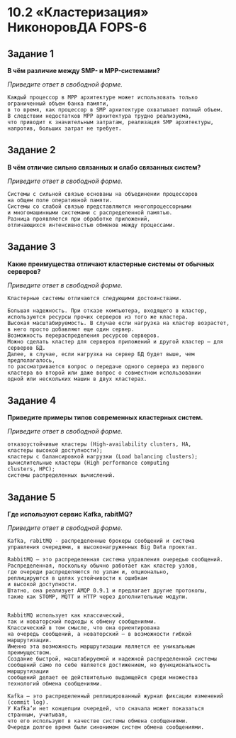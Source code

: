 # 10.2 «Кластеризация» НиконоровДА FOPS-6

## Задание 1

**В чём различие между SMP- и MPP-системами?**

*Приведите ответ в свободной форме.*

```
Каждый процессор в MPP архитектуре может использовать только ограниченный объем банка памяти,
в то время, как процессор в SMP архитектуре охватывает полный объем.
В следствии недостатков MPP архитектура трудно реализуема,
что приводит к значительным затратам, реализация SMP архитектуры,
напротив, больших затрат не требует.
```

## Задание 2

**В чём отличие сильно связанных и слабо связанных систем?**

*Приведите ответ в свободной форме.*

```
Системы с сильной связью основаны на объединении процессоров
на общем поле оперативной памяти.
Системы со слабой связью представляются многопроцессорными
и многомашинными системами с распределенной памятью.
Разница проявляется при обработке приложений,
отличающихся интенсивностью обменов между процессами.
```

## Задание 3

**Какие преимущества отличают кластерные системы от обычных серверов?**

*Приведите ответ в свободной форме.*

```
Кластерные системы отличаются следующими достоинствами.

Большая надежность. При отказе компьютера, входящего в кластер,
используются ресурсы прочих серверов из того же кластера.
Высокая масштабируемость. В случае если нагрузка на кластер возрастет,
в него просто добавляют еще один сервер.
Возможность перераспределения ресурсов серверов.
Можно сделать кластер для серверов приложений и другой кластер — для серверов БД.
Далее, в случае, если нагрузка на сервер БД будет выше, чем предполагалось,
то рассматривается вопрос о передаче одного сервера из первого
кластера во второй или даже вопрос о совместном использовании
одной или нескольких машин в двух кластерах.
```

## Задание 4

**Приведите примеры типов современных кластерных систем.**

*Приведите ответ в свободной форме.*

```
отказоустойчивые кластеры (High-availability clusters, HA,
кластеры высокой доступности);
кластеры с балансировкой нагрузки (Load balancing clusters);
вычислительные кластеры (High performance computing
clusters, HPC);
системы распределенных вычислений.
```

## Задание 5

**Где используют сервис Kafka, rabitMQ?**

*Приведите ответ в свободной форме.*

```
Kafka, rabitMQ - распределенные брокеры сообщений и система
управления очередями, в высоконагруженных Big Data проектах.

RabbitMQ — это распределенная система управления очередью сообщений.
Распределенная, поскольку обычно работает как кластер узлов,
где очереди распределяются по узлам и, опционально,
реплицируются в целях устойчивости к ошибкам
и высокой доступности.
Штатно, она реализует AMQP 0.9.1 и предлагает другие протоколы,
такие как STOMP, MQTT и HTTP через дополнительные модули.


RabbitMQ использует как классический,
так и новаторский подходы к обмену сообщениями.
Классический в том смысле, что она ориентирована
на очередь сообщений, а новаторский — в возможности гибкой маршрутизации.
Именно эта возможность маршрутизации является ее уникальным преимуществом.
Создание быстрой, масштабируемой и надежной распределенной системы
сообщений само по себе является достижением, но функциональность маршрутизации
сообщений делает ее действительно выдающейся среди множества технологий обмена сообщениями.

Kafka — это распределенный реплицированный журнал фиксации изменений (commit log).
У Kafka’и нет концепции очередей, что сначала может показаться странным, учитывая,
что его используют в качестве системы обмена сообщениями.
Очереди долгое время были синонимом систем обмена сообщениями.
```
